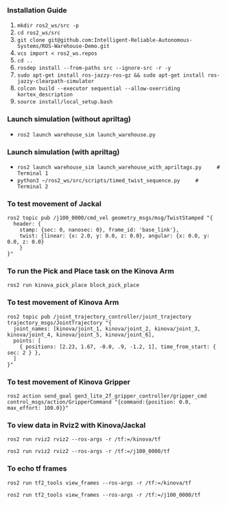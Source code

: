 ### Installation Guide

1. `mkdir ros2_ws/src -p`
2. `cd ros2_ws/src`
3. `git clone git@github.com:Intelligent-Reliable-Autonomous-Systems/ROS-Warehouse-Demo.git`
4. `vcs import < ros2_ws.repos`
5. `cd ..`
6. `rosdep install --from-paths src --ignore-src -r -y`
7. `sudo apt-get install ros-jazzy-ros-gz && sudo apt-get install ros-jazzy-clearpath-simulator`
8. `colcon build --executor sequential --allow-overriding kortex_description`
9. `source install/local_setup.bash `

### Launch simulation (without apriltag)
- `ros2 launch warehouse_sim launch_warehouse.py`
   
### Launch simulation (with apriltag)
- `ros2 launch warehouse_sim launch_warehouse_with_apriltags.py     # Terminal 1`
- `python3 ~/ros2_ws/src/scripts/timed_twist_sequence.py     # Terminal 2`

### To test movement of Jackal

```
ros2 topic pub /j100_0000/cmd_vel geometry_msgs/msg/TwistStamped "{
  header: {
    stamp: {sec: 0, nanosec: 0}, frame_id: 'base_link'},
    twist: {linear: {x: 2.0, y: 0.0, z: 0.0}, angular: {x: 0.0, y: 0.0, z: 0.0}
    }
}"
```

### To run the Pick and Place task on the Kinova Arm

`ros2 run kinova_pick_place block_pick_place`

### To test movement of Kinova Arm

```
ros2 topic pub /joint_trajectory_controller/joint_trajectory trajectory_msgs/JointTrajectory "{
  joint_names: [kinova/joint_1, kinova/joint_2, kinova/joint_3, kinova/joint_4, kinova/joint_5, kinova/joint_6],
  points: [
    { positions: [2.23, 1.67, -0.0, .9, -1.2, 1], time_from_start: { sec: 2 } },
  ]
}"
```

### To test movement of Kinova Gripper

`ros2 action send_goal gen3_lite_2f_gripper_controller/gripper_cmd control_msgs/action/GripperCommand "{command:{position: 0.0, max_effort: 100.0}}"`


### To view data in Rviz2 with Kinova/Jackal

`ros2 run rviz2 rviz2 --ros-args -r /tf:=/kinova/tf`

`ros2 run rviz2 rviz2 --ros-args -r /tf:=/j100_0000/tf`

### To echo tf frames
`ros2 run tf2_tools view_frames --ros-args -r /tf:=/kinova/tf`

`ros2 run tf2_tools view_frames --ros-args -r /tf:=/j100_0000/tf`

